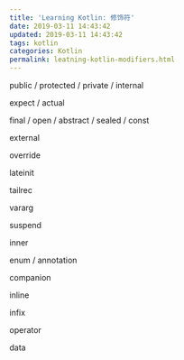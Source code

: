 ```yaml
---
title: 'Learning Kotlin: 修饰符'
date: 2019-03-11 14:43:42
updated: 2019-03-11 14:43:42
tags: kotlin
categories: Kotlin
permalink: leatning-kotlin-modifiers.html
---
```


public / protected / private / internal 

expect / actual 

final / open / abstract / sealed / const 

external 

override 

lateinit 

tailrec 

vararg 

suspend 

inner 

enum / annotation 

companion 

inline 

infix 

operator 

data 
